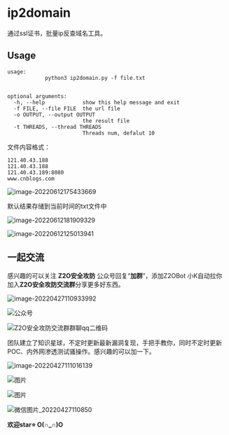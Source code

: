 # ip2domain

通过ssl证书，批量ip反查域名工具。

## Usage

```
usage:
            python3 ip2domain.py -f file.txt


optional arguments:
  -h, --help            show this help message and exit
  -f FILE, --file FILE  the url file
  -o OUTPUT, --output OUTPUT
                        the result file
  -t THREADS, --thread THREADS
                        Threads num, defalut 10
```

文件内容格式：

```
121.40.43.188
121.40.43.188
121.40.43.189:8080
www.cnblogs.com
```



![image-20220612175433669](images/image-20220612175433669.png)

默认结果存储到当前时间的txt文件中

![image-20220612181909329](images/image-20220612181909329.png)

![image-20220612125013941](images/image-20220612125013941.png)

## 一起交流

感兴趣的可以关注 **Z2O安全攻防** 公众号回复“**加群**”，添加Z2OBot 小K自动拉你加入**Z2O安全攻防交流群**分享更多好东西。

![image-20220427110933992](images/image-20220427110933992.png)

![公众号](images/公众号.jpg)

![Z2O安全攻防交流群群聊qq二维码](images/Z2O安全攻防交流群群聊qq二维码.png)



团队建立了知识星球，不定时更新最新漏洞复现，手把手教你，同时不定时更新POC、内外网渗透测试骚操作。感兴趣的可以加一下。

![image-20220427111016139](images/image-20220427111016139.png)

![图片](images/640-16432009920046-16444876053855.webp)

![图片](images/640-16432009920047-16444876053866.webp)

![微信图片_20220427110850](images/微信图片_20220427110850.jpg)



**欢迎star:star: O(∩_∩)O**